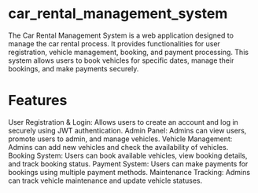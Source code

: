 # car_rental_management_system
The Car Rental Management System is a web application designed to manage the car rental process. It provides functionalities for user registration, vehicle management, booking, and payment processing. This system allows users to book vehicles for specific dates, manage their bookings, and make payments securely.

# Features
User Registration & Login: Allows users to create an account and log in securely using JWT authentication.
Admin Panel: Admins can view users, promote users to admin, and manage vehicles.
Vehicle Management: Admins can add new vehicles and check the availability of vehicles.
Booking System: Users can book available vehicles, view booking details, and track booking status.
Payment System: Users can make payments for bookings using multiple payment methods.
Maintenance Tracking: Admins can track vehicle maintenance and update vehicle statuses.
